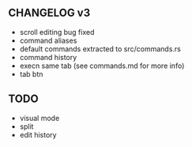 ## CHANGELOG v3
- scroll editing bug fixed
- command aliases
- default commands extracted to src/commands.rs
- command history
- execn same tab (see commands.md for more info)
- tab btn
## TODO
- visual mode
- split
- edit history
